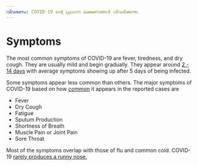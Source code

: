 ```yaml
---
വിവരണം: COVID-19 ന്റെ പ്രധാന ലക്ഷണങ്ങൾ വിവരിക്കുന്നു.
---
```


# Symptoms

The most common symptoms of COVID-19 are fever, tiredness, and dry cough. They are usually mild and begin gradually. They appear around [2 - 14 days](https://www.cdc.gov/coronavirus/2019-ncov/about/symptoms.html) with average symptoms showing up after 5 days of being infected.

Some symptoms appear less common than others. The major symptoms of COVID-19 based on how [common](https://ourworldindata.org/coronavirus#the-symptoms-of-covid-19) it appears in the reported cases are

* Fever 
* Dry Cough 
* Fatigue 
* Sputum Production 
* Shortness of Breath 
* Muscle Pain or Joint Pain
* Sore Throat 

Most of the symptoms overlap with those of flu and common cold. COVID-19 [rarely produces a runny nose.](https://ourworldindata.org/coronavirus#the-symptoms-of-covid-19)

